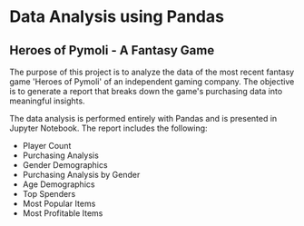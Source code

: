 # Data Analysis using Pandas

## Heroes of Pymoli - A Fantasy Game

The purpose of this project is to analyze the data of the most recent fantasy game 'Heroes of Pymoli' of an independent gaming company. The objective is to generate a report that breaks down the game's purchasing data into meaningful insights. 

The data analysis is performed entirely with Pandas and is presented in Jupyter Notebook. The report includes the following:
  *  Player Count
  *  Purchasing Analysis 
  *  Gender Demographics
  *  Purchasing Analysis by Gender
  *  Age Demographics
  *  Top Spenders
  *  Most Popular Items
  *  Most Profitable Items
  

